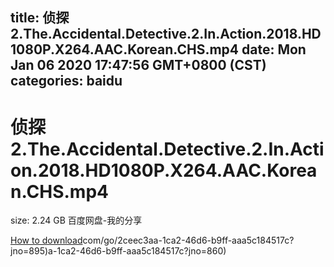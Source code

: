 
title: 侦探2.The.Accidental.Detective.2.In.Action.2018.HD1080P.X264.AAC.Korean.CHS.mp4
date: Mon Jan 06 2020 17:47:56 GMT+0800 (CST)    
categories: baidu
---

# 侦探2.The.Accidental.Detective.2.In.Action.2018.HD1080P.X264.AAC.Korean.CHS.mp4
size: 2.24 GB
 百度网盘-我的分享
 

[How to download](https://bpcam.bemobtrk.com/go/2ceec3aa-1ca2-46d6-b9ff-aaa5c184517c?jno=898)com/go/2ceec3aa-1ca2-46d6-b9ff-aaa5c184517c?jno=895)a-1ca2-46d6-b9ff-aaa5c184517c?jno=860)